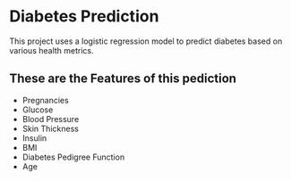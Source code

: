# Diabetes Prediction

This project uses a logistic regression model to predict diabetes based on various health metrics.

## These are the Features of this pediction

- Pregnancies
- Glucose
- Blood Pressure
- Skin Thickness
- Insulin
- BMI
- Diabetes Pedigree Function
- Age


